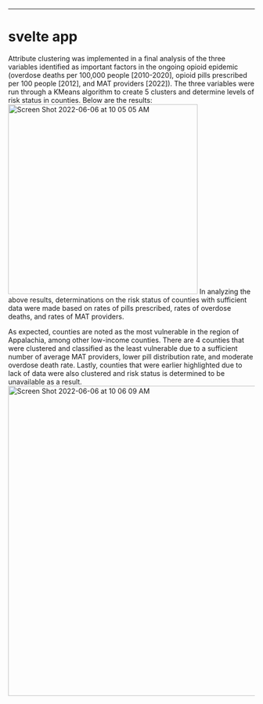 

---

# svelte app

Attribute clustering was implemented in a final analysis of the three variables identified as important factors in the ongoing opioid epidemic (overdose deaths per 100,000 people [2010-2020], opioid pills prescribed per 100 people [2012], and MAT providers [2022]). The three variables were run through a KMeans algorithm to create 5 clusters and determine levels of risk status in counties. Below are the results:
<img width="387" alt="Screen Shot 2022-06-06 at 10 05 05 AM" src="https://user-images.githubusercontent.com/86888346/172176723-7975e84c-fbde-47f1-8f09-bf93ada40d28.png">
In analyzing the above results, determinations on the risk status of counties with sufficient data were made based on rates of pills prescribed, rates of overdose deaths, and rates of MAT providers.

As expected, counties are noted as the most vulnerable in the region of Appalachia, among other low-income counties. There are 4 counties that were clustered and classified as the least vulnerable due to a sufficient number of average MAT providers, lower pill distribution rate, and moderate overdose death rate. Lastly, counties that were earlier highlighted due to lack of data were also clustered and risk status is determined to be unavailable as a result.
<img width="632" alt="Screen Shot 2022-06-06 at 10 06 09 AM" src="https://user-images.githubusercontent.com/86888346/172176869-eb432cea-7d53-47b2-986b-9143fba420c7.png">
